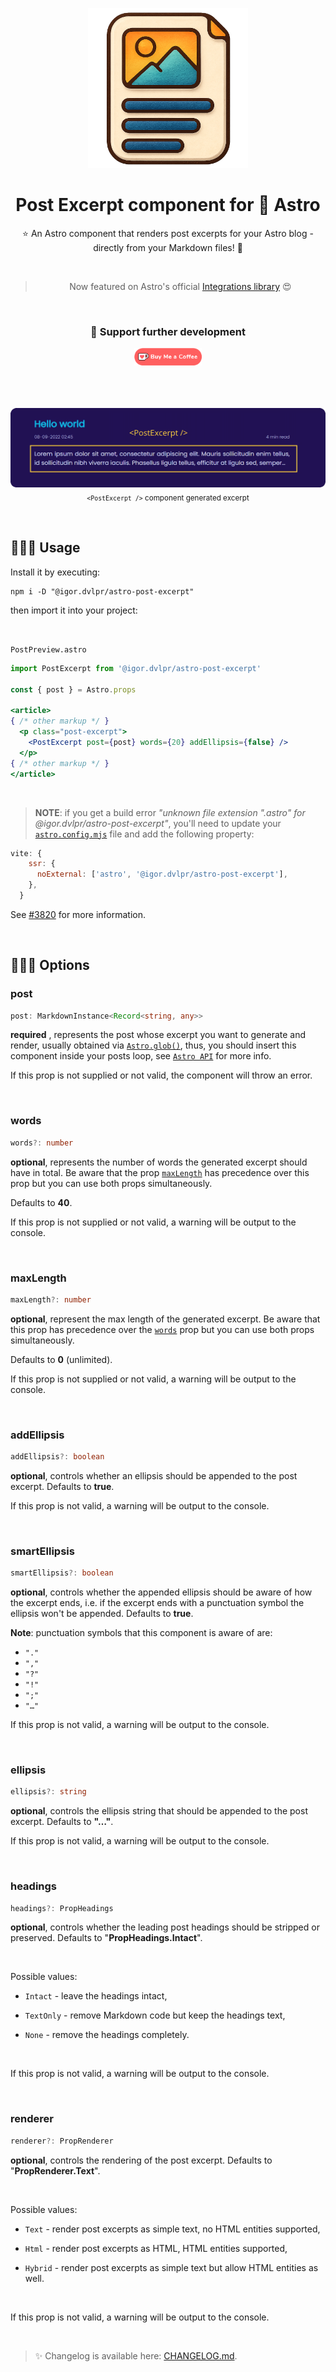 <p align="center">
  <img src="https://github.com/igorskyflyer/npm-astro-post-excerpt/raw/main/assets/post-excerpt-for-astro.png" alt="Logo of Post excerpt for Astro component">
</p>

<h1 align="center">Post Excerpt component for 🚀 Astro</h1>

<p align="center">
⭐ An Astro component that renders post excerpts for your Astro blog - directly from your Markdown files! 💎
</p>

<br>

<blockquote align="center">
Now featured on Astro's official <a href="https://astro.build/integrations?search=igor.dvlpr" target="_blank">Integrations library</a> 😍
</blockquote>

<br>

<div align="center">
<h3>💖 Support further development</h3>
<a href="https://ko-fi.com/igorskyflyer" target="_blank"><img src="https://raw.githubusercontent.com/igorskyflyer/igorskyflyer/main/assets/ko-fi.png" alt="Donate to igorskyflyer" width="108"></a>
</div>

<br>
<br>
<br>

<p align="center">
<img src="https://raw.githubusercontent.com/igorskyflyer/npm-astro-post-excerpt/main/assets/demo.png" alt="Generated post excerpt">
<br>
<sub><code>&lt;PostExcerpt /&gt;</code> component generated excerpt</sub>
</p>

<br>

## 🕵🏼‍♂️ Usage

Install it by executing:

```shell
npm i -D "@igor.dvlpr/astro-post-excerpt"
```

then import it into your project:

<br>

`PostPreview.astro`

```jsx
import PostExcerpt from '@igor.dvlpr/astro-post-excerpt'

const { post } = Astro.props

<article>
{ /* other markup */ }
  <p class="post-excerpt">
    <PostExcerpt post={post} words={20} addEllipsis={false} />
  </p>
{ /* other markup */ }
</article>
```

<br>

> **NOTE**: if you get a build error _"unknown file extension \".astro\" for @igor.dvlpr/astro-post-excerpt"_, you'll need to update your [`astro.config.mjs`](https://docs.astro.build/en/guides/configuring-astro/) file and add the following property:

```js
vite: {
    ssr: {
      noExternal: ['astro', '@igor.dvlpr/astro-post-excerpt'],
    },
  }
```

See [#3820](https://github.com/withastro/astro/issues/3820) for more information.

<br>

## 🤹🏼‍♂️ Options

### post

```ts
post: MarkdownInstance<Record<string, any>>
```

**required** , represents the post whose excerpt you want to generate and render, usually obtained via [`Astro.glob()`](https://docs.astro.build/en/reference/api-reference/#astroglob), thus, you should insert this component inside your posts loop, see [`Astro API`](https://docs.astro.build/en/reference/api-reference/) for more info.

If this prop is not supplied or not valid, the component will throw an error.

<br>

### words

```ts
words?: number
```

**optional**, represents the number of words the generated excerpt should have in total. Be aware that the prop [`maxLength`](#maxlength) has precedence over this prop but you can use both props simultaneously.

Defaults to **40**.

If this prop is not supplied or not valid, a warning will be output to the console.

<br>

### maxLength

```ts
maxLength?: number
```

**optional**, represent the max length of the generated excerpt. Be aware that this prop has precedence over the [`words`](#words) prop but you can use both props simultaneously.

Defaults to **0** (unlimited).

If this prop is not supplied or not valid, a warning will be output to the console.

 <br>

### addEllipsis

```ts
addEllipsis?: boolean
```

**optional**, controls whether an ellipsis should be appended to the post excerpt. Defaults to **true**.

If this prop is not valid, a warning will be output to the console.

 <br>

### smartEllipsis

```ts
smartEllipsis?: boolean
```

**optional**, controls whether the appended ellipsis should be aware of how the excerpt ends, i.e. if the excerpt ends with a punctuation symbol the ellipsis won't be appended. Defaults to **true**.

**Note**: punctuation symbols that this component is aware of are:

- `"."`
- `","`
- `"?"`
- `"!"`
- `";"`
- `"…"`

If this prop is not valid, a warning will be output to the console.

 <br>

### ellipsis

```ts
ellipsis?: string
```

**optional**, controls the ellipsis string that should be appended to the post excerpt. Defaults to **"…"**.

If this prop is not valid, a warning will be output to the console.

<br>

### headings

```ts
headings?: PropHeadings
```

**optional**, controls whether the leading post headings should be stripped or preserved. Defaults to "**PropHeadings.Intact**".

<br>

Possible values:

- `Intact` - leave the headings intact,

- `TextOnly` - remove Markdown code but keep the headings text,

- `None` - remove the headings completely.

<br>

If this prop is not valid, a warning will be output to the console.

<br>

### renderer

```ts
renderer?: PropRenderer
```

**optional**, controls the rendering of the post excerpt. Defaults to "**PropRenderer.Text**".

<br>

Possible values:

- `Text` - render post excerpts as simple text, no HTML entities supported,

- `Html` - render post excerpts as HTML, HTML entities supported,

- `Hybrid` - render post excerpts as simple text but allow HTML entities as well.

<br>

If this prop is not valid, a warning will be output to the console.

<br>

> ✨ Changelog is available here: [CHANGELOG.md](https://github.com/igorskyflyer/npm-astro-post-excerpt/blob/main/CHANGELOG.md).
